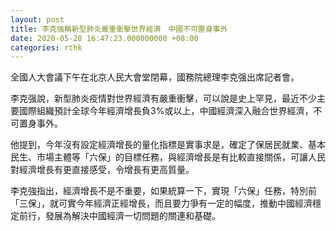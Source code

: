 ```yaml
---
layout: post
title: 李克強稱新型肺炎嚴重衝擊世界經濟　中國不可置身事外
date: 2020-05-28 16:47:23.000000000 +08:00
categories: rthk
---
```


全國人大會議下午在北京人民大會堂閉幕，國務院總理李克强出席記者會。

李克强說，新型肺炎疫情對世界經濟有嚴重衝擊，可以說是史上罕見，最近不少主要國際組織預計全球今年經濟增長負3%或以上，中國經濟深入融合世界經濟，不可置身事外。

他提到，今年沒有設定經濟增長的量化指標是實事求是，確定了保居民就業、基本民生、市場主體等「六保」的目標任務，與經濟增長是有比較直接關係，可讓人民對經濟增長有更直接感受，令增長有更高質量。

李克強指出，經濟增長不是不重要，如果統算一下，實現「六保」任務，特別前「三保」，就可實今年經濟正經增長，而且要力爭有一定的幅度，推動中國經濟穩定前行，發展為解決中國經濟一切問題的關連和基礎。
